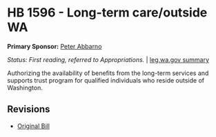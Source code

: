 # HB 1596 - Long-term care/outside WA
**Primary Sponsor:** [Peter Abbarno](/person/leg/peter.abbarno.md)

*Status: First reading, referred to Appropriations.* | [leg.wa.gov summary](https://app.leg.wa.gov/billsummary?BillNumber=1596&Year=2021)

Authorizing the availability of benefits from the long-term services and supports trust program for qualified individuals who reside outside of Washington.

## Revisions
* [Original Bill](1/)